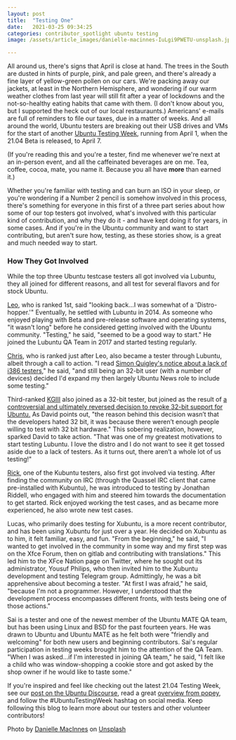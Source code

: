 ```yaml
---
layout: post
title:  "Testing One"
date:   2021-03-25 09:34:25
categories: contributor_spotlight ubuntu testing 
image: /assets/article_images/danielle-macinnes-IuLgi9PWETU-unsplash.jpg

---
```


All around us, there's signs that April is close at hand. The trees in the South are dusted in hints of purple, pink, and pale green, and there's already a fine layer of yellow-green pollen on our cars. We're packing away our jackets, at least in the Northern Hemisphere, and wondering if our warm weather clothes from last year will still fit after a year of lockdowns and the not-so-healthy eating habits that came with them. (I don't know about you, but I supported the heck out of our local restauraunts.) Americans' e-mails are full of reminders to file our taxes, due in a matter of weeks. And all around the world, Ubuntu testers are breaking out their USB drives and VMs for the start of another [Ubuntu Testing Week](https://discourse.ubuntu.com/t/ubuntu-21-04-testing-week/21519), running from April 1, when the 21.04 Beta is released, to April 7.

(If you're reading this and you're a tester, find me whenever we're next at an in-person event, and all the caffeinated beverages are on me. Tea, coffee, cocoa, mate, you name it. Because you all have **more** than earned it.)

Whether you're familiar with testing and can burn an ISO in your sleep, or you're wondering if a Number 2 pencil is somehow involved in this process, there's something for everyone in this first of a three part series about how some of our top testers got involved, what's involved with this particular kind of contribution, and why they do it - and have kept doing it for years, in some cases. And if you're in the Ubuntu community and want to start contributing, but aren't sure how, testing, as these stories show, is a great and much needed way to start.

### How They Got Involved

While the top three Ubuntu testcase testers all got involved via Lubuntu, they all joined for different reasons, and all test for several flavors and for stock Ubuntu. 

[Leo](https://launchpad.net/~leok), who is ranked 1st, said "looking back...I was somewhat of a 'Distro-hopper.'" Eventually, he settled with Lubuntu in 2014. As someone who enjoyed playing with Beta and pre-release software and operating systems, "it wasn't long" before he considered getting involved with the Ubuntu community. "Testing," he said, "seemed to be a good way to start." He joined the Lubuntu QA Team in 2017 and started testing regularly.

[Chris](https://launchpad.net/~guiverc), who is ranked just after Leo, also became a tester through Lubuntu, albeit through a call to action. "I read [Simon Quigley's notice about a lack of i386 testers](https://lubuntu.me/this-week-in-lubuntu-development-7/)," he said, "and still being an 32-bit user (with a number of devices) decided I'd expand my then largely Ubuntu News role to include some testing."

Third-ranked [KGIII](https://launchpad.net/~uninvolved) also joined as a 32-bit tester, but joined as the result of [a controversial and ultimately reversed decision to revoke 32-bit support for Ubuntu.](https://ubuntu.com/blog/statement-on-32-bit-i386-packages-for-ubuntu-19-10-and-20-04-lts) As David points out, "the reason behind this decision wasn’t that the developers hated 32 bit, it was because there weren’t enough people willing to test with 32 bit hardware." This sobering realization, however, sparked David to take action. "That was one of my greatest motivations to start testing Lubuntu. I love the distro and I do not want to see it get tossed aside due to a lack of testers. As it turns out, there aren’t a whole lot of us testing!"

[Rick](https://launchpad.net/~rick-timmis), one of the Kubuntu testers, also first got involved via testing. After finding the community on IRC (through the Quassel IRC client that came pre-installed with Kubuntu), he was introduced to testing by Jonathan Riddell, who engaged with him and steered him towards the documentation to get started. Rick enjoyed working the test cases, and as became more experienced, he also wrote new test cases.

Lucas, who primarily does testing for Xubuntu, is a more recent contributor, and has been using Xubuntu for just over a year. He decided on Xubuntu as to him, it felt familiar, easy, and fun. "From the beginning," he said, "I wanted to get involved in the community in some way and my first step was on the Xfce Forum, then on gitlab and contributing with translations." This led him to the XFce Nation page on Twitter, where he sought out its administrator, Yousuf Philips, who then invited him to the Xubuntu development and testing Telegram group. Admittingly, he was a bit apprehensive about becoming a tester. "At first I was afraid," he said, "because I'm not a programmer. However, I understood that the development process encompasses different fronts, with tests being one of those actions."

Sai is a tester and one of the newest member of the Ubuntu MATE QA team, but has been using Linux and BSD for the past fourteen years. He was drawn to Ubuntu and Ubuntu MATE as he felt both were "friendly and welcoming" for both new users and beginning contributors. Sai's regular participation in testing weeks brought him to the attention of the QA Team. "When I was asked...if I'm interested in joining QA team," he said, "I felt like a child who was window-shopping a cookie store and got asked by the shop owner if he would like to taste some."

If you're inspired and feel like checking out the latest 21.04 Testing Week, see our [post on the Ubuntu Discourse](https://discourse.ubuntu.com/t/ubuntu-21-04-testing-week/21519), read a great [overview from popey](https://popey.com/blog/2021/03/ubuntu-21.04-testing-week/), and follow the #UbuntuTestingWeek hashtag on social media. Keep following this blog to learn more about our testers and other volunteer contributors!

Photo by [Danielle MacInnes](https://unsplash.com/@dsmacinnes) on [Unsplash](https://www.unsplash.com)


